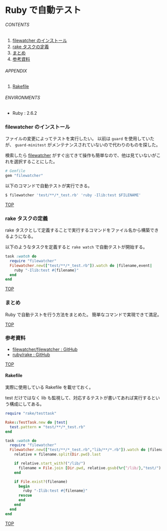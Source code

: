 # Ruby で自動テスト
<a id="top"></a>

###### CONTENTS

1. [filewatcher のインストール](#install-filewatcher)
1. [rake タスクの定義](#define-rake-task)
1. [まとめ](#postscript)
1. [参考資料](#reference)

###### APPENDIX

1. [Rakefile](#example-rakefile)


###### ENVIRONMENTS

- Ruby : 2.6.2


<a id="install-filewatcher"></a>
### filewatcher のインストール

ファイルの変更によってテストを実行したい。
以前は `guard` を使用していたが、 `guard-minitest` がメンテナンスされていないので代わりのものを探した。

検索したら [filewatcher](https://github.com/filewatcher/filewatcher) がすぐ出てきて操作も簡単なので、他は見ていないがこれを選択することにした。

```ruby
# Gemfile
gem "filewatcher"
```

以下のコマンドで自動テストが実行できる。

```bash
$ filewatcher 'test/**/*_test.rb' 'ruby -Ilib:test $FILENAME'
```


[TOP](#top)
<a id="define-rake-task"></a>
### rake タスクの定義

rake タスクとして定義することで実行するコマンドをファイル名から構築できるようになる。

以下のようなタスクを定義すると `rake watch` で自動テストが開始する。

```ruby
task :watch do
  require "filewatcher"
  Filewatcher.new(["test/**/*_test.rb"]).watch do |filename,event|
    ruby "-Ilib:test #{filename}"
  end
end
```


[TOP](#top)
<a id="postscript"></a>
### まとめ

Ruby で自動テストを行う方法をまとめた。
簡単なコマンドで実現できて満足。


[TOP](#top)
<a id="reference"></a>
### 参考資料

- [filewatcher/filewatcher : GitHub](https://github.com/filewatcher/filewatcher)
- [ruby/rake : GitHub](https://github.com/ruby/rake)


[TOP](#top)
<a id="example-rakefile"></a>
#### Rakefile

実際に使用している Rakefile を載せておく。

test だけではなく lib も監視して、対応するテストが書いてあれば実行するという構成にしてある。

```ruby
require "rake/testtask"

Rake::TestTask.new do |test|
  test.pattern = "test/**/*_test.rb"
end

task :watch do
  require "filewatcher"
  Filewatcher.new(["test/**/*_test.rb","lib/**/*.rb"]).watch do |filename,event|
    relative = filename.split(Dir.pwd).last

    if relative.start_with?("/lib/")
      filename = File.join [Dir.pwd, relative.gsub(%r{^/lib/},"test/").gsub(%r{\.rb},"_test.rb")]
    end

    if File.exist?(filename)
      begin
        ruby "-Ilib:test #{filename}"
      rescue
      end
    end
  end
end
```


[TOP](#top)
